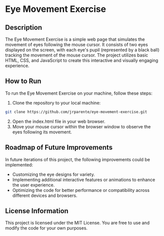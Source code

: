 # Eye Movement Exercise

## Description

The Eye Movement Exercise is a simple web page that simulates the movement of eyes following the mouse cursor. It consists of two eyes displayed on the screen, with each eye's pupil (represented by a black ball) tracking the movement of the mouse cursor. The project utilizes basic HTML, CSS, and JavaScript to create this interactive and visually engaging experience.

## How to Run

To run the Eye Movement Exercise on your machine, follow these steps:

1. Clone the repository to your local machine:

```bash
git clone https://github.com/jrparente/eye-movement-exercise.git
```

2. Open the index.html file in your web browser.
3. Move your mouse cursor within the browser window to observe the eyes following its movement.

## Roadmap of Future Improvements

In future iterations of this project, the following improvements could be implemented:

- Customizing the eye designs for variety.
- Implementing additional interactive features or animations to enhance the user experience.
- Optimizing the code for better performance or compatibility across different devices and browsers.

## License Information

This project is licensed under the MIT License. You are free to use and modify the code for your own purposes.
